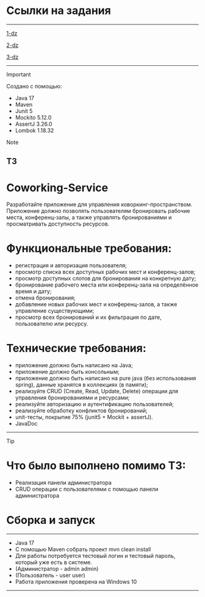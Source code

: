# Ссылки на задания
-------------------------------------------------------------------------------------------------------------------------------------
[1-dz](https://github.com/Starkliwok/YLAB_Homeworks/tree/1-dz)

[2-dz](https://github.com/Starkliwok/YLAB_Homeworks/tree/2-dz)

[3-dz](https://github.com/Starkliwok/YLAB_Homeworks/tree/3-dz)

-------------------------------------------------------------------------------------------------------------------------------------
> [!IMPORTANT]
> Создано с помощью:
> - Java 17
> - Maven
> - Junit 5
> - Mockito 5.12.0
> - AssertJ 3.26.0
> - Lombok 1.18.32

> [!NOTE]
> 
> ТЗ
> -------------------------------------------------------------------------------------------------------------------------------------
> # Coworking-Service
> Разработайте приложение для управления коворкинг-пространством. Приложение должно позволять пользователям бронировать рабочие места, конференц-залы, а также управлять
> бронированиями и просматривать доступность ресурсов.
>
> # Функциональные требования:
> - регистрация и авторизация пользователя;
> - просмотр списка всех доступных рабочих мест и конференц-залов;
> - просмотр доступных слотов для бронирования на конкретную дату;
> - бронирование рабочего места или конференц-зала на определённое время и дату;
> - отмена бронирования;
> - добавление новых рабочих мест и конференц-залов, а также управление существующими;
> - просмотр всех бронирований и их фильтрация по дате, пользователю или ресурсу.
> 
> # Технические требования:
> - приложение должно быть написано на Java;
> - приложение должно быть консольным;
> - приложение должно быть написано на pure java (без использования spring), данные хранятся в коллекциях (в памяти);
> - реализуйте CRUD (Create, Read, Update, Delete) операции для управления бронированиями и ресурсами;
> - реализуйте авторизацию и аутентификацию пользователей;
> - реализуйте обработку конфликтов бронирований;
> - unit-тесты, покрытие 75% (junit5 + Mockit + assertJ).
> - JavaDoc
> ------------------------------------------------------------------------------------------------------------------------------------

> [!TIP]
> 
> # Что было выполнено помимо ТЗ:
>
> - Реализация панели администратора
> - CRUD операции с пользователями с помощью панели администратора
 
 # Сборка и запуск
 ------------------------------------------------------------------------------------------------------------------------------------
 - Java 17
 - С помощью Maven собрать проект mvn clean install
 - Для работы потребуется тестовый логин и тестовый пароль, который уже есть в системе.
 - (Администратор - admin admin)
 - (Пользователь - user user)
 - Работа приложения проверена на Windows 10
-------------------------------------------------------------------------------------------------------------------------------------
